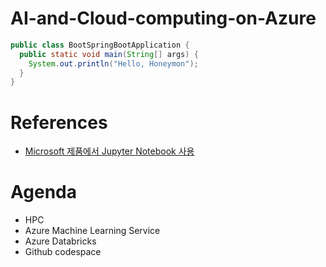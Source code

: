 # AI-and-Cloud-computing-on-Azure


```java
public class BootSpringBootApplication {
  public static void main(String[] args) {
    System.out.println("Hello, Honeymon");
  }
}
```
# References
* [Microsoft 제품에서 Jupyter Notebook 사용](https://docs.microsoft.com/ko-kr/azure/notebooks/quickstart-export-jupyter-notebook-project#use-azure-lab-services)

# Agenda
* HPC
* Azure Machine Learning Service
* Azure Databricks
* Github codespace
